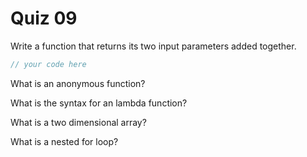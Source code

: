 # Quiz 09

Write a function that returns its two input parameters added together.

```java
// your code here
```

What is an anonymous function?

What is the syntax for an lambda function?

What is a two dimensional array?

What is a nested for loop?
